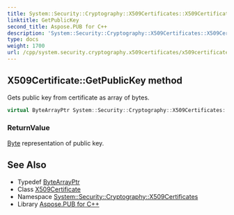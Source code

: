 ```yaml
---
title: System::Security::Cryptography::X509Certificates::X509Certificate::GetPublicKey method
linktitle: GetPublicKey
second_title: Aspose.PUB for C++
description: 'System::Security::Cryptography::X509Certificates::X509Certificate::GetPublicKey method. Gets public key from certificate as array of bytes in C++.'
type: docs
weight: 1700
url: /cpp/system.security.cryptography.x509certificates/x509certificate/getpublickey/
---
```

## X509Certificate::GetPublicKey method


Gets public key from certificate as array of bytes.

```cpp
virtual ByteArrayPtr System::Security::Cryptography::X509Certificates::X509Certificate::GetPublicKey() const
```


### ReturnValue

[Byte](../../../system/byte/) representation of public key.

## See Also

* Typedef [ByteArrayPtr](../../../system/bytearrayptr/)
* Class [X509Certificate](../)
* Namespace [System::Security::Cryptography::X509Certificates](../../)
* Library [Aspose.PUB for C++](../../../)
